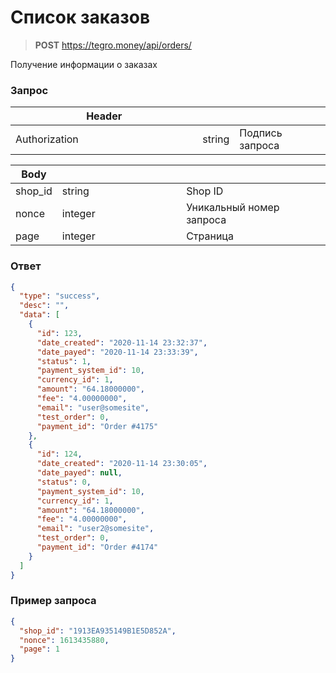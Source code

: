 # Список заказов

> **POST** https://tegro.money/api/orders/

Получение информации о заказах

### Запрос

<table><thead><tr><th width="283.3333333333333">Header</th><th></th><th></th></tr></thead><tbody><tr><td>Authorization</td><td>string</td><td>Подпись запроса</td></tr></tbody></table>

<table><thead><tr><th>Body</th><th width="182.33333333333331"></th><th></th></tr></thead><tbody><tr><td>shop_id</td><td>string</td><td>Shop ID</td></tr><tr><td>nonce</td><td>integer</td><td>Уникальный номер запроса</td></tr><tr><td>page</td><td>integer</td><td>Страница</td></tr></tbody></table>

### Ответ

```json
{
  "type": "success",
  "desc": "",
  "data": [
    {
      "id": 123,
      "date_created": "2020-11-14 23:32:37",
      "date_payed": "2020-11-14 23:33:39",
      "status": 1,
      "payment_system_id": 10,
      "currency_id": 1,
      "amount": "64.18000000",
      "fee": "4.00000000",
      "email": "user@somesite",
      "test_order": 0,
      "payment_id": "Order #4175"
    },
    {
      "id": 124,
      "date_created": "2020-11-14 23:30:05",
      "date_payed": null,
      "status": 0,
      "payment_system_id": 10,
      "currency_id": 1,
      "amount": "64.18000000",
      "fee": "4.00000000",
      "email": "user2@somesite",
      "test_order": 0,
      "payment_id": "Order #4174"
    }
  ]
}
```

### Пример запроса

```json
{
  "shop_id": "1913EA935149B1E5D852A",
  "nonce": 1613435880,
  "page": 1
}
```
